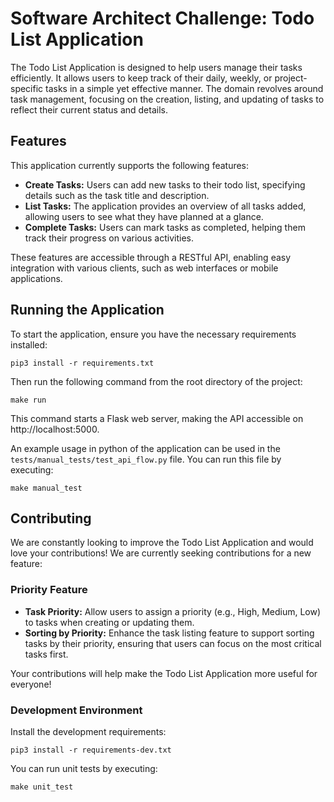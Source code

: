 # Software Architect Challenge: Todo List Application

The Todo List Application is designed to help users manage their tasks efficiently. It allows users to keep track of their daily, weekly, or project-specific tasks in a simple yet effective manner. 
The domain revolves around task management, focusing on the creation, listing, and updating of tasks to reflect their current status and details.

## Features

This application currently supports the following features:

* **Create Tasks:** Users can add new tasks to their todo list, specifying details such as the task title and description.
* **List Tasks:** The application provides an overview of all tasks added, allowing users to see what they have planned at a glance.
* **Complete Tasks:** Users can mark tasks as completed, helping them track their progress on various activities.

These features are accessible through a RESTful API, enabling easy integration with various clients, such as web interfaces or mobile applications.


## Running the Application

To start the application, ensure you have the necessary requirements installed:

```
pip3 install -r requirements.txt
```

Then run the following command from the root directory of the project:

```
make run
```

This command starts a Flask web server, making the API accessible on http://localhost:5000.

An example usage in python of the application can be used in the `tests/manual_tests/test_api_flow.py` file. You can run this file by executing:
```
make manual_test
```


## Contributing

We are constantly looking to improve the Todo List Application and would love your contributions! We are currently seeking contributions for a new feature:

### Priority Feature

* **Task Priority:** Allow users to assign a priority (e.g., High, Medium, Low) to tasks when creating or updating them.
* **Sorting by Priority:** Enhance the task listing feature to support sorting tasks by their priority, ensuring that users can focus on the most critical tasks first.

Your contributions will help make the Todo List Application more useful for everyone!

### Development Environment

Install the development requirements:

```
pip3 install -r requirements-dev.txt
```

You can run unit tests by executing:

```
make unit_test
```

